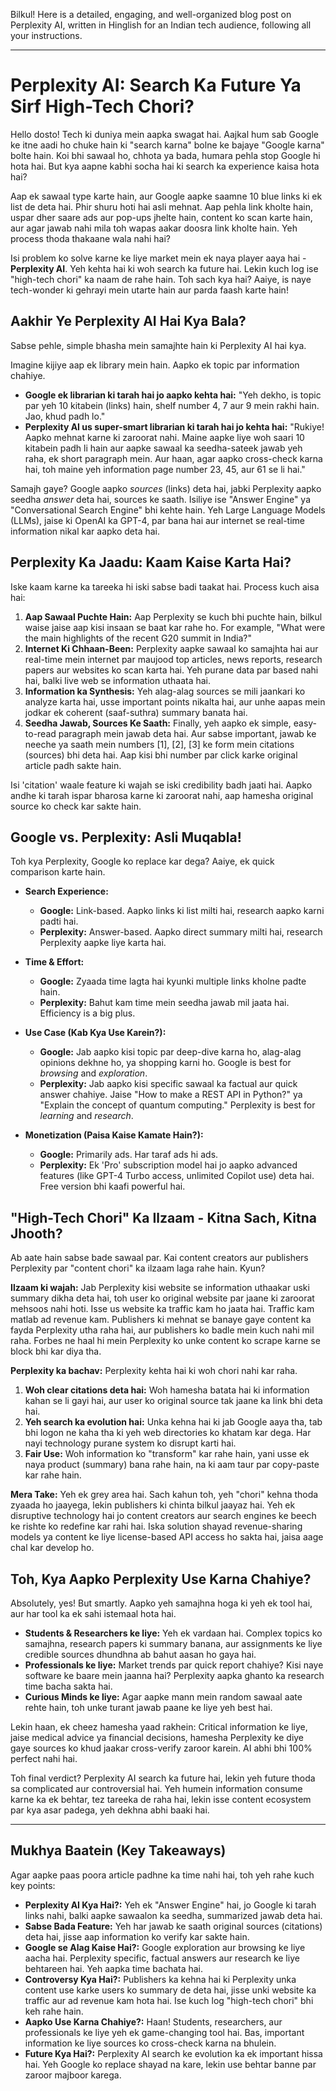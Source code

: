 Bilkul! Here is a detailed, engaging, and well-organized blog post on Perplexity AI, written in Hinglish for an Indian tech audience, following all your instructions.

***

# Perplexity AI: Search Ka Future Ya Sirf High-Tech Chori?

Hello dosto! Tech ki duniya mein aapka swagat hai. Aajkal hum sab Google ke itne aadi ho chuke hain ki "search karna" bolne ke bajaye "Google karna" bolte hain. Koi bhi sawaal ho, chhota ya bada, humara pehla stop Google hi hota hai. But kya aapne kabhi socha hai ki search ka experience kaisa hota hai?

Aap ek sawaal type karte hain, aur Google aapke saamne 10 blue links ki ek list de deta hai. Phir shuru hoti hai asli mehnat. Aap pehla link kholte hain, uspar dher saare ads aur pop-ups jhelte hain, content ko scan karte hain, aur agar jawab nahi mila toh wapas aakar doosra link kholte hain. Yeh process thoda thakaane wala nahi hai?

Isi problem ko solve karne ke liye market mein ek naya player aaya hai - **Perplexity AI**. Yeh kehta hai ki woh search ka future hai. Lekin kuch log ise "high-tech chori" ka naam de rahe hain. Toh sach kya hai? Aaiye, is naye tech-wonder ki gehrayi mein utarte hain aur parda faash karte hain!

## Aakhir Ye Perplexity AI Hai Kya Bala?

Sabse pehle, simple bhasha mein samajhte hain ki Perplexity AI hai kya.

Imagine kijiye aap ek library mein hain. Aapko ek topic par information chahiye.
-   **Google ek librarian ki tarah hai jo aapko kehta hai:** "Yeh dekho, is topic par yeh 10 kitabein (links) hain, shelf number 4, 7 aur 9 mein rakhi hain. Jao, khud padh lo."
-   **Perplexity AI us super-smart librarian ki tarah hai jo kehta hai:** "Rukiye! Aapko mehnat karne ki zaroorat nahi. Maine aapke liye woh saari 10 kitabein padh li hain aur aapke sawaal ka seedha-sateek jawab yeh raha, ek short paragraph mein. Aur haan, agar aapko cross-check karna hai, toh maine yeh information page number 23, 45, aur 61 se li hai."

Samajh gaye? Google aapko *sources* (links) deta hai, jabki Perplexity aapko seedha *answer* deta hai, sources ke saath. Isiliye ise "Answer Engine" ya "Conversational Search Engine" bhi kehte hain. Yeh Large Language Models (LLMs), jaise ki OpenAI ka GPT-4, par bana hai aur internet se real-time information nikal kar aapko deta hai.

## Perplexity Ka Jaadu: Kaam Kaise Karta Hai?

Iske kaam karne ka tareeka hi iski sabse badi taakat hai. Process kuch aisa hai:

1.  **Aap Sawaal Puchte Hain:** Aap Perplexity se kuch bhi puchte hain, bilkul waise jaise aap kisi insaan se baat kar rahe ho. For example, "What were the main highlights of the recent G20 summit in India?"
2.  **Internet Ki Chhaan-Been:** Perplexity aapke sawaal ko samajhta hai aur real-time mein internet par maujood top articles, news reports, research papers aur websites ko scan karta hai. Yeh purane data par based nahi hai, balki live web se information uthaata hai.
3.  **Information ka Synthesis:** Yeh alag-alag sources se mili jaankari ko analyze karta hai, usse important points nikalta hai, aur unhe aapas mein jodkar ek coherent (saaf-suthra) summary banata hai.
4.  **Seedha Jawab, Sources Ke Saath:** Finally, yeh aapko ek simple, easy-to-read paragraph mein jawab deta hai. Aur sabse important, jawab ke neeche ya saath mein numbers [1], [2], [3] ke form mein citations (sources) bhi deta hai. Aap kisi bhi number par click karke original article padh sakte hain.

Isi 'citation' waale feature ki wajah se iski credibility badh jaati hai. Aapko andhe ki tarah ispar bharosa karne ki zaroorat nahi, aap hamesha original source ko check kar sakte hain.

## Google vs. Perplexity: Asli Muqabla!

Toh kya Perplexity, Google ko replace kar dega? Aaiye, ek quick comparison karte hain.

-   **Search Experience:**
    -   **Google:** Link-based. Aapko links ki list milti hai, research aapko karni padti hai.
    -   **Perplexity:** Answer-based. Aapko direct summary milti hai, research Perplexity aapke liye karta hai.

-   **Time & Effort:**
    -   **Google:** Zyaada time lagta hai kyunki multiple links kholne padte hain.
    -   **Perplexity:** Bahut kam time mein seedha jawab mil jaata hai. Efficiency is a big plus.

-   **Use Case (Kab Kya Use Karein?):**
    -   **Google:** Jab aapko kisi topic par deep-dive karna ho, alag-alag opinions dekhne ho, ya shopping karni ho. Google is best for *browsing* and *exploration*.
    -   **Perplexity:** Jab aapko kisi specific sawaal ka factual aur quick answer chahiye. Jaise "How to make a REST API in Python?" ya "Explain the concept of quantum computing." Perplexity is best for *learning* and *research*.

-   **Monetization (Paisa Kaise Kamate Hain?):**
    -   **Google:** Primarily ads. Har taraf ads hi ads.
    -   **Perplexity:** Ek 'Pro' subscription model hai jo aapko advanced features (like GPT-4 Turbo access, unlimited Copilot use) deta hai. Free version bhi kaafi powerful hai.

## "High-Tech Chori" Ka Ilzaam - Kitna Sach, Kitna Jhooth?

Ab aate hain sabse bade sawaal par. Kai content creators aur publishers Perplexity par "content chori" ka ilzaam laga rahe hain. Kyun?

**Ilzaam ki wajah:**
Jab Perplexity kisi website se information uthaakar uski summary dikha deta hai, toh user ko original website par jaane ki zaroorat mehsoos nahi hoti. Isse us website ka traffic kam ho jaata hai. Traffic kam matlab ad revenue kam. Publishers ki mehnat se banaye gaye content ka fayda Perplexity utha raha hai, aur publishers ko badle mein kuch nahi mil raha. Forbes ne haal hi mein Perplexity ko unke content ko scrape karne se block bhi kar diya tha.

**Perplexity ka bachav:**
Perplexity kehta hai ki woh chori nahi kar raha.
1.  **Woh clear citations deta hai:** Woh hamesha batata hai ki information kahan se li gayi hai, aur user ko original source tak jaane ka link bhi deta hai.
2.  **Yeh search ka evolution hai:** Unka kehna hai ki jab Google aaya tha, tab bhi logon ne kaha tha ki yeh web directories ko khatam kar dega. Har nayi technology purane system ko disrupt karti hai.
3.  **Fair Use:** Woh information ko "transform" kar rahe hain, yani usse ek naya product (summary) bana rahe hain, na ki aam taur par copy-paste kar rahe hain.

**Mera Take:** Yeh ek grey area hai. Sach kahun toh, yeh "chori" kehna thoda zyaada ho jaayega, lekin publishers ki chinta bilkul jaayaz hai. Yeh ek disruptive technology hai jo content creators aur search engines ke beech ke rishte ko redefine kar rahi hai. Iska solution shayad revenue-sharing models ya content ke liye license-based API access ho sakta hai, jaisa aage chal kar develop ho.

## Toh, Kya Aapko Perplexity Use Karna Chahiye?

Absolutely, yes! But smartly.
Aapko yeh samajhna hoga ki yeh ek tool hai, aur har tool ka ek sahi istemaal hota hai.

-   **Students & Researchers ke liye:** Yeh ek vardaan hai. Complex topics ko samajhna, research papers ki summary banana, aur assignments ke liye credible sources dhundhna ab bahut aasan ho gaya hai.
-   **Professionals ke liye:** Market trends par quick report chahiye? Kisi naye software ke baare mein jaanna hai? Perplexity aapka ghanto ka research time bacha sakta hai.
-   **Curious Minds ke liye:** Agar aapke mann mein random sawaal aate rehte hain, toh unke turant jawab paane ke liye yeh best hai.

Lekin haan, ek cheez hamesha yaad rakhein: Critical information ke liye, jaise medical advice ya financial decisions, hamesha Perplexity ke diye gaye sources ko khud jaakar cross-verify zaroor karein. AI abhi bhi 100% perfect nahi hai.

Toh final verdict? Perplexity AI search ka future hai, lekin yeh future thoda sa complicated aur controversial hai. Yeh humein information consume karne ka ek behtar, tez tareeka de raha hai, lekin isse content ecosystem par kya asar padega, yeh dekhna abhi baaki hai.

***

## Mukhya Baatein (Key Takeaways)

Agar aapke paas poora article padhne ka time nahi hai, toh yeh rahe kuch key points:

-   **Perplexity AI Kya Hai?:** Yeh ek "Answer Engine" hai, jo Google ki tarah links nahi, balki aapke sawaalon ka seedha, summarized jawab deta hai.
-   **Sabse Bada Feature:** Yeh har jawab ke saath original sources (citations) deta hai, jisse aap information ko verify kar sakte hain.
-   **Google se Alag Kaise Hai?:** Google exploration aur browsing ke liye aacha hai. Perplexity specific, factual answers aur research ke liye behtareen hai. Yeh aapka time bachata hai.
-   **Controversy Kya Hai?:** Publishers ka kehna hai ki Perplexity unka content use karke users ko summary de deta hai, jisse unki website ka traffic aur ad revenue kam hota hai. Ise kuch log "high-tech chori" bhi keh rahe hain.
-   **Aapko Use Karna Chahiye?:** Haan! Students, researchers, aur professionals ke liye yeh ek game-changing tool hai. Bas, important information ke liye sources ko cross-check karna na bhulein.
-   **Future Kya Hai?:** Perplexity AI search ke evolution ka ek important hissa hai. Yeh Google ko replace shayad na kare, lekin use behtar banne par zaroor majboor karega.